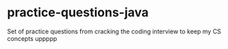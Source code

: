 # practice-questions-java

Set of practice questions from cracking the coding interview to keep my CS concepts uppppp 
